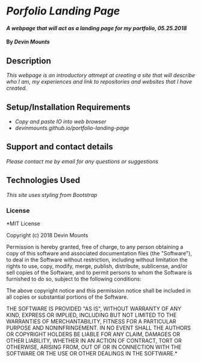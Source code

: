 # _Porfolio Landing Page_

#### _A webpage that will act as a landing page for my portfolio, 05.25.2018_

#### By _Devin Mounts_

## Description

_This webpage is an introductory attmept at creating a site that will describe who I am, my experiences and link to repositories and websites that I have created._

## Setup/Installation Requirements

* _Copy and paste IO into web browser_
* _devinmounts.github.io/portfolio-landing-page_

## Support and contact details

_Please contact me by email for any questions or suggestions_

## Technologies Used

_This site uses styling from Bootstrap_

### License

*MIT License

Copyright (c) 2018 Devin Mounts

Permission is hereby granted, free of charge, to any person obtaining a copy
of this software and associated documentation files (the "Software"), to deal
in the Software without restriction, including without limitation the rights
to use, copy, modify, merge, publish, distribute, sublicense, and/or sell
copies of the Software, and to permit persons to whom the Software is
furnished to do so, subject to the following conditions:

The above copyright notice and this permission notice shall be included in all
copies or substantial portions of the Software.

THE SOFTWARE IS PROVIDED "AS IS", WITHOUT WARRANTY OF ANY KIND, EXPRESS OR
IMPLIED, INCLUDING BUT NOT LIMITED TO THE WARRANTIES OF MERCHANTABILITY,
FITNESS FOR A PARTICULAR PURPOSE AND NONINFRINGEMENT. IN NO EVENT SHALL THE
AUTHORS OR COPYRIGHT HOLDERS BE LIABLE FOR ANY CLAIM, DAMAGES OR OTHER
LIABILITY, WHETHER IN AN ACTION OF CONTRACT, TORT OR OTHERWISE, ARISING FROM,
OUT OF OR IN CONNECTION WITH THE SOFTWARE OR THE USE OR OTHER DEALINGS IN THE
SOFTWARE.*
